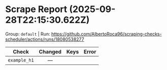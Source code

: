 # Scrape Report (2025-09-28T22:15:30.622Z)

Group: `default`  |  Run: https://github.com/AlbertoRoca96/scraping-checks-scheduler/actions/runs/18080538277

| Check | Changed | Keys | Error |
|---|:---:|:--|:--|
| `example_h1` | — |  |  |
